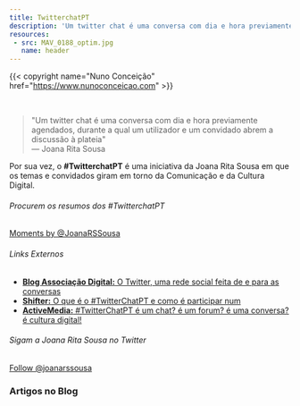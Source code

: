 ```yaml
---
title: TwitterchatPT
description: 'Um twitter chat é uma conversa com dia e hora previamente agendados, durante a qual um utilizador e um convidado abrem a discussão à plateia'
resources:
 - src: MAV_0188_optim.jpg 
   name: header
---
```


{{< copyright name="Nuno Conceição" href="https://www.nunoconceicao.com" >}}

<p>&nbsp;</p>
<div class="row">
<div class="col-md-8">
    <blockquote><p class="blockquote blockquote-primary">&quot;Um twitter chat é uma conversa com dia e hora previamente agendados, durante a qual um utilizador e um convidado abrem a discussão à plateia&quot;<br>
    — Joana Rita Sousa</p>
    </blockquote>
    <p>Por sua vez, o <strong>#TwitterchatPT</strong> é uma iniciativa da Joana Rita Sousa em que os temas e convidados giram em torno da Comunicação e da Cultura Digital.</p>
    
<h6>Procurem os resumos dos #TwitterchatPT</h6>
    <a class="btn btn-primary" href="https://twitter.com/JoanaRSSousa/moments" role="button">Moments by @JoanaRSSousa</a>
</div>

<div class="col-md-4">

<h6><a name="header-n19" class="md-header-anchor md-print-anchor" href="af://n19"> </a>Links Externos</h6>
    <ul>
    <li><a href='https://blog.associacao.digital/o-twitter-uma-rede-social-feita-de-e-para-as-conversas/' target='_blank' class='url'><strong>Blog Associação Digital:</strong> O Twitter, uma rede social feita de e para as conversas</a></li>
    <li><a href='https://shifter.sapo.pt/2019/04/twitterchatpt/' target='_blank' class='url'><strong>Shifter:</strong> O que é o #TwitterChatPT e como é participar num</a></li>
    <li><a href='https://activemedia.pt/cultura-digital/twitterchatpt/' target='_blank' class='url'><strong>ActiveMedia:</strong> #TwitterChatPT é um chat? é um forum? é uma conversa? é cultura digital!</a></li>
    </ul>
    <h6><a name="header-n29" class="md-header-anchor md-print-anchor" href="af://n29"> </a>Sigam a Joana Rita Sousa no Twitter</h6>
    <a href="https://twitter.com/joanarssousa?ref_src=twsrc%5Etfw" class="twitter-follow-button" data-show-count="false">Follow @joanarssousa</a><script async src="https://platform.twitter.com/widgets.js" charset="utf-8"></script>
</div>

</div>

<h3 class="title">Artigos no Blog</h3>
